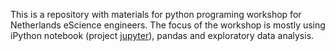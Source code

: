 This is a repository with materials for python programing workshop for Netherlands eScience engineers. The focus of the workshop is mostly using iPython notebook (project [jupyter](http://jupyter.org/)), pandas and exploratory data analysis.
